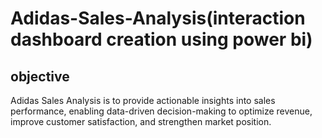 # Adidas-Sales-Analysis(interaction dashboard creation using power bi)
## objective
 Adidas Sales Analysis is to provide actionable insights into sales performance, enabling data-driven decision-making to optimize revenue, improve customer satisfaction, and strengthen market position.
